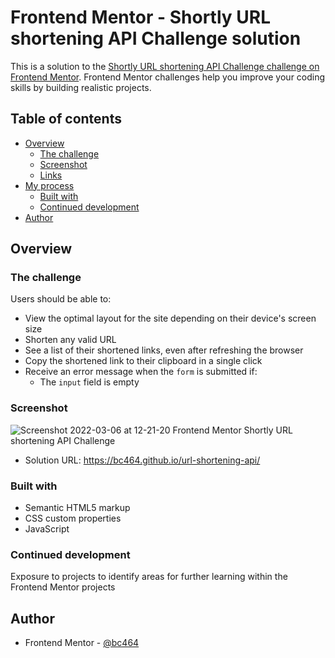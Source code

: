 # Frontend Mentor - Shortly URL shortening API Challenge solution

This is a solution to the [Shortly URL shortening API Challenge challenge on Frontend Mentor](https://www.frontendmentor.io/challenges/url-shortening-api-landing-page-2ce3ob-G). Frontend Mentor challenges help you improve your coding skills by building realistic projects. 
## Table of contents

- [Overview](#overview)
  - [The challenge](#the-challenge)
  - [Screenshot](#screenshot)
  - [Links](#links)
- [My process](#my-process)
  - [Built with](#built-with)
   - [Continued development](#continued-development)
- [Author](#author)


## Overview

### The challenge

Users should be able to:

- View the optimal layout for the site depending on their device's screen size
- Shorten any valid URL
- See a list of their shortened links, even after refreshing the browser
- Copy the shortened link to their clipboard in a single click
- Receive an error message when the `form` is submitted if:
  - The `input` field is empty


### Screenshot

![Screenshot 2022-03-06 at 12-21-20 Frontend Mentor Shortly URL shortening API Challenge](https://user-images.githubusercontent.com/82536545/156919091-95d32b8e-a974-46de-b2ac-c569fd071326.png)


- Solution URL: https://bc464.github.io/url-shortening-api/

### Built with

- Semantic HTML5 markup
- CSS custom properties
- JavaScript

### Continued development

Exposure to projects to identify areas for further learning within the Frontend Mentor projects

## Author

- Frontend Mentor - [@bc464](https://www.frontendmentor.io/profile/yourusername)
